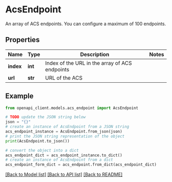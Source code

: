 # AcsEndpoint

An array of ACS endpoints. You can configure a maximum of 100 endpoints.

## Properties

Name | Type | Description | Notes
------------ | ------------- | ------------- | -------------
**index** | **int** | Index of the URL in the array of ACS endpoints | 
**url** | **str** | URL of the ACS | 

## Example

```python
from openapi_client.models.acs_endpoint import AcsEndpoint

# TODO update the JSON string below
json = "{}"
# create an instance of AcsEndpoint from a JSON string
acs_endpoint_instance = AcsEndpoint.from_json(json)
# print the JSON string representation of the object
print(AcsEndpoint.to_json())

# convert the object into a dict
acs_endpoint_dict = acs_endpoint_instance.to_dict()
# create an instance of AcsEndpoint from a dict
acs_endpoint_form_dict = acs_endpoint.from_dict(acs_endpoint_dict)
```
[[Back to Model list]](../README.md#documentation-for-models) [[Back to API list]](../README.md#documentation-for-api-endpoints) [[Back to README]](../README.md)


